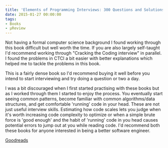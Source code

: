 ```yaml
---
title: 'Elements of Programming Interviews: 300 Questions and Solutions'
date: 2015-01-27 00:00:00
tags:
- Books
- μReview
---
```

Not having a formal computer science background I found working through this book difficult but well worth the time. If you are also largely self-taught I'd recommend working through "Cracking the Coding interview" in parallel. I found the problems in CTCI a bit easier with better explanations which helped me to tackle the problems in this book.

This is a fairly dense book so I'd recommend buying it well before you intend to start interviewing and try doing a question or two a day.

I was a bit discouraged when I first started practising with these books but as I worked through them I started to enjoy the process. You eventually start seeing common patterns, become familiar with common algorithms/data structures, and get comfortable 'running' code in your head. These are not just useful interview skills. Estimating how code scales lets you judge when it's worth increasing code complexity to optimize or when a simple brute force is 'good enough' and the habit of 'running' code in you head causes potential errors to jump out at you while reading code. I'd recommend both these books for anyone interested in being a better software engineer.

[Goodreads](https://www.goodreads.com/book/show/16253895-elements-of-programming-interviews?utm_medium=api&amp;utm_source=blog_book)